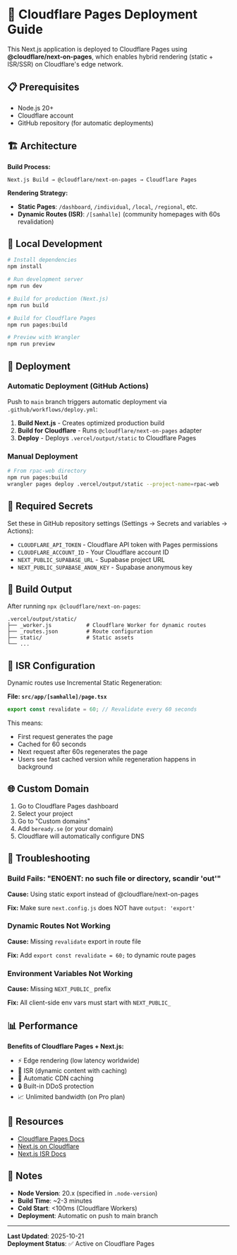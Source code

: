 # 🚀 Cloudflare Pages Deployment Guide

This Next.js application is deployed to Cloudflare Pages using **@cloudflare/next-on-pages**, which enables hybrid rendering (static + ISR/SSR) on Cloudflare's edge network.

## 📋 Prerequisites

- Node.js 20+
- Cloudflare account
- GitHub repository (for automatic deployments)

## 🏗️ Architecture

**Build Process:**
```
Next.js Build → @cloudflare/next-on-pages → Cloudflare Pages
```

**Rendering Strategy:**
- **Static Pages**: `/dashboard`, `/individual`, `/local`, `/regional`, etc.
- **Dynamic Routes (ISR)**: `/[samhalle]` (community homepages with 60s revalidation)

## 🔧 Local Development

```bash
# Install dependencies
npm install

# Run development server
npm run dev

# Build for production (Next.js)
npm run build

# Build for Cloudflare Pages
npm run pages:build

# Preview with Wrangler
npm run preview
```

## 🚀 Deployment

### Automatic Deployment (GitHub Actions)

Push to `main` branch triggers automatic deployment via `.github/workflows/deploy.yml`:

1. **Build Next.js** - Creates optimized production build
2. **Build for Cloudflare** - Runs `@cloudflare/next-on-pages` adapter
3. **Deploy** - Deploys `.vercel/output/static` to Cloudflare Pages

### Manual Deployment

```bash
# From rpac-web directory
npm run pages:build
wrangler pages deploy .vercel/output/static --project-name=rpac-web
```

## 🔑 Required Secrets

Set these in GitHub repository settings (Settings → Secrets and variables → Actions):

- `CLOUDFLARE_API_TOKEN` - Cloudflare API token with Pages permissions
- `CLOUDFLARE_ACCOUNT_ID` - Your Cloudflare account ID
- `NEXT_PUBLIC_SUPABASE_URL` - Supabase project URL
- `NEXT_PUBLIC_SUPABASE_ANON_KEY` - Supabase anonymous key

## 📁 Build Output

After running `npx @cloudflare/next-on-pages`:

```
.vercel/output/static/
├── _worker.js           # Cloudflare Worker for dynamic routes
├── _routes.json         # Route configuration
├── static/              # Static assets
└── ...
```

## 🔄 ISR Configuration

Dynamic routes use Incremental Static Regeneration:

**File: `src/app/[samhalle]/page.tsx`**
```typescript
export const revalidate = 60; // Revalidate every 60 seconds
```

This means:
- First request generates the page
- Cached for 60 seconds
- Next request after 60s regenerates the page
- Users see fast cached version while regeneration happens in background

## 🌐 Custom Domain

1. Go to Cloudflare Pages dashboard
2. Select your project
3. Go to "Custom domains"
4. Add `beready.se` (or your domain)
5. Cloudflare will automatically configure DNS

## 🐛 Troubleshooting

### Build Fails: "ENOENT: no such file or directory, scandir 'out'"

**Cause:** Using static export instead of @cloudflare/next-on-pages

**Fix:** Make sure `next.config.js` does NOT have `output: 'export'`

### Dynamic Routes Not Working

**Cause:** Missing `revalidate` export in route file

**Fix:** Add `export const revalidate = 60;` to dynamic route pages

### Environment Variables Not Working

**Cause:** Missing `NEXT_PUBLIC_` prefix

**Fix:** All client-side env vars must start with `NEXT_PUBLIC_`

## 📊 Performance

**Benefits of Cloudflare Pages + Next.js:**
- ⚡ Edge rendering (low latency worldwide)
- 🔄 ISR (dynamic content with caching)
- 💾 Automatic CDN caching
- 🔒 Built-in DDoS protection
- 📈 Unlimited bandwidth (on Pro plan)

## 🔗 Resources

- [Cloudflare Pages Docs](https://developers.cloudflare.com/pages/)
- [Next.js on Cloudflare](https://github.com/cloudflare/next-on-pages)
- [Next.js ISR Docs](https://nextjs.org/docs/app/building-your-application/data-fetching/incremental-static-regeneration)

## 📝 Notes

- **Node Version**: 20.x (specified in `.node-version`)
- **Build Time**: ~2-3 minutes
- **Cold Start**: <100ms (Cloudflare Workers)
- **Deployment**: Automatic on push to main branch

---

**Last Updated**: 2025-10-21  
**Deployment Status**: ✅ Active on Cloudflare Pages

